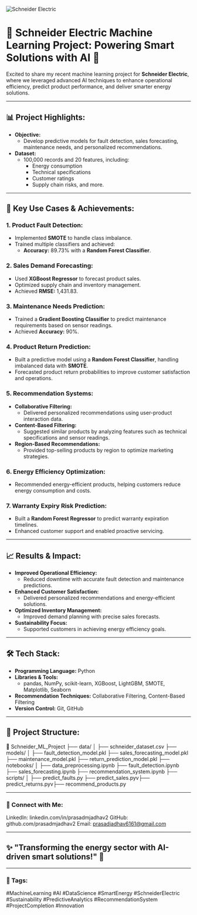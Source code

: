 ![Schneider Electric](https://upload.wikimedia.org/wikipedia/commons/thumb/9/95/Schneider_Electric_2007.svg/2560px-Schneider_Electric_2007.svg.png)

# 🔌 Schneider Electric Machine Learning Project: Powering Smart Solutions with AI 🔌

Excited to share my recent machine learning project for **Schneider Electric**, where we leveraged advanced AI techniques to enhance operational efficiency, predict product performance, and deliver smarter energy solutions.

---

## 📊 Project Highlights:
- **Objective:**
  - Develop predictive models for fault detection, sales forecasting, maintenance needs, and personalized recommendations.
- **Dataset:**
  - 100,000 records and 20 features, including:
    - Energy consumption
    - Technical specifications
    - Customer ratings
    - Supply chain risks, and more.

---

## 🚀 Key Use Cases & Achievements:
### 1. **Product Fault Detection:**
- Implemented **SMOTE** to handle class imbalance.
- Trained multiple classifiers and achieved:
  - **Accuracy:** 89.73% with a **Random Forest Classifier**.

### 2. **Sales Demand Forecasting:**
- Used **XGBoost Regressor** to forecast product sales.
- Optimized supply chain and inventory management.
- Achieved **RMSE:** 1,431.83.

### 3. **Maintenance Needs Prediction:**
- Trained a **Gradient Boosting Classifier** to predict maintenance requirements based on sensor readings.
- Achieved **Accuracy:** 90%.

### 4. **Product Return Prediction:**
- Built a predictive model using a **Random Forest Classifier**, handling imbalanced data with **SMOTE**.
- Forecasted product return probabilities to improve customer satisfaction and operations.

### 5. **Recommendation Systems:**
- **Collaborative Filtering:**
  - Delivered personalized recommendations using user-product interaction data.
- **Content-Based Filtering:**
  - Suggested similar products by analyzing features such as technical specifications and sensor readings.
- **Region-Based Recommendations:**
  - Provided top-selling products by region to optimize marketing strategies.

### 6. **Energy Efficiency Optimization:**
- Recommended energy-efficient products, helping customers reduce energy consumption and costs.

### 7. **Warranty Expiry Risk Prediction:**
- Built a **Random Forest Regressor** to predict warranty expiration timelines.
- Enhanced customer support and enabled proactive servicing.

---

## 📈 Results & Impact:
- **Improved Operational Efficiency:** 
  - Reduced downtime with accurate fault detection and maintenance predictions.
- **Enhanced Customer Satisfaction:** 
  - Delivered personalized recommendations and energy-efficient solutions.
- **Optimized Inventory Management:** 
  - Improved demand planning with precise sales forecasts.
- **Sustainability Focus:** 
  - Supported customers in achieving energy efficiency goals.

---

## 🛠️ Tech Stack:
- **Programming Language:** Python
- **Libraries & Tools:**
  - pandas, NumPy, scikit-learn, XGBoost, LightGBM, SMOTE, Matplotlib, Seaborn
- **Recommendation Techniques:** Collaborative Filtering, Content-Based Filtering
- **Version Control:** Git, GitHub

---

## 📂 Project Structure:

📁 Schneider_ML_Project 
├── data/ │ ├── schneider_dataset.csv 
├── models/ │ ├── fault_detection_model.pkl ├── sales_forecasting_model.pkl ├── maintenance_model.pkl ├── return_prediction_model.pkl 
├── notebooks/ │ ├── data_preprocessing.ipynb ├── fault_detection.ipynb ├── sales_forecasting.ipynb ├── recommendation_system.ipynb 
├── scripts/ │ ├── predict_faults.py ├── predict_sales.pyv├── predict_returns.pyv├── recommend_products.py

---

### 🔗 Connect with Me:
LinkedIn: linkedin.com/in/prasadmjadhav2
GitHub: github.com/prasadmjadhav2
Email: prasadjadhav6161@gmail.com

---

## ✨ "Transforming the energy sector with AI-driven smart solutions!" 🚀

---

### 📌 Tags:
#MachineLearning #AI #DataScience #SmartEnergy #SchneiderElectric #Sustainability #PredictiveAnalytics #RecommendationSystem #ProjectCompletion #Innovation
